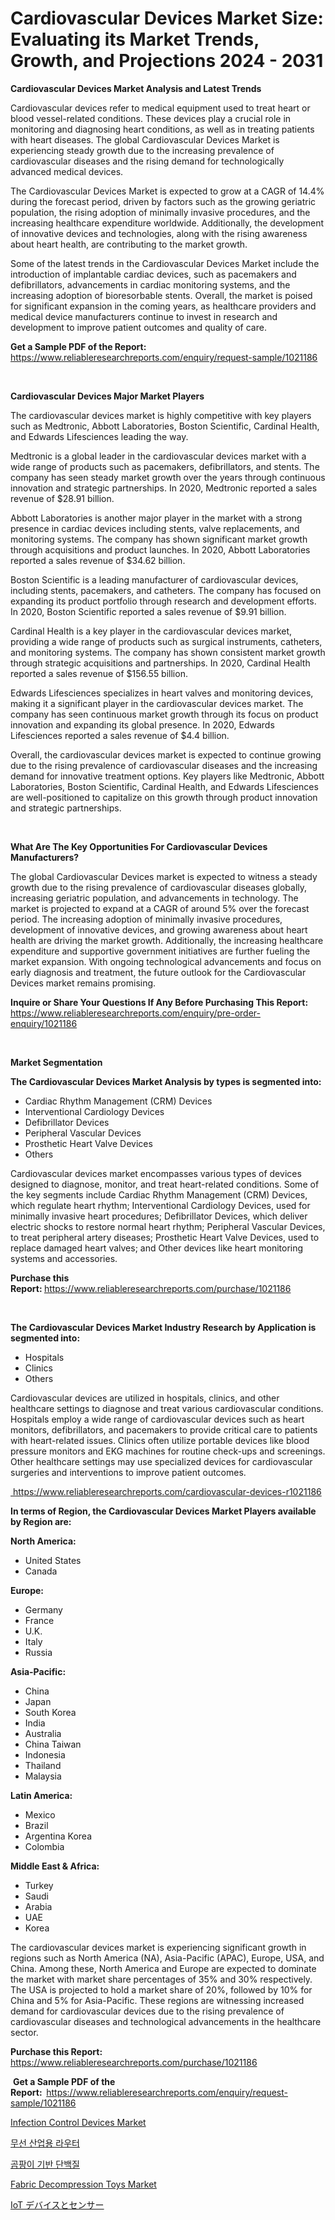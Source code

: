 <p><h1>Cardiovascular Devices Market Size: Evaluating its Market Trends, Growth, and Projections 2024 - 2031</h1></p><p><strong>Cardiovascular Devices Market Analysis and Latest Trends</strong></p>
<p><p>Cardiovascular devices refer to medical equipment used to treat heart or blood vessel-related conditions. These devices play a crucial role in monitoring and diagnosing heart conditions, as well as in treating patients with heart diseases. The global Cardiovascular Devices Market is experiencing steady growth due to the increasing prevalence of cardiovascular diseases and the rising demand for technologically advanced medical devices.</p><p>The Cardiovascular Devices Market is expected to grow at a CAGR of 14.4% during the forecast period, driven by factors such as the growing geriatric population, the rising adoption of minimally invasive procedures, and the increasing healthcare expenditure worldwide. Additionally, the development of innovative devices and technologies, along with the rising awareness about heart health, are contributing to the market growth.</p><p>Some of the latest trends in the Cardiovascular Devices Market include the introduction of implantable cardiac devices, such as pacemakers and defibrillators, advancements in cardiac monitoring systems, and the increasing adoption of bioresorbable stents. Overall, the market is poised for significant expansion in the coming years, as healthcare providers and medical device manufacturers continue to invest in research and development to improve patient outcomes and quality of care.</p></p>
<p><strong>Get a Sample PDF of the Report:&nbsp;</strong> <a href="https://www.reliableresearchreports.com/enquiry/request-sample/1021186">https://www.reliableresearchreports.com/enquiry/request-sample/1021186</a></p>
<p>&nbsp;</p>
<p><strong>Cardiovascular Devices Major Market Players</strong></p>
<p><p>The cardiovascular devices market is highly competitive with key players such as Medtronic, Abbott Laboratories, Boston Scientific, Cardinal Health, and Edwards Lifesciences leading the way. </p><p>Medtronic is a global leader in the cardiovascular devices market with a wide range of products such as pacemakers, defibrillators, and stents. The company has seen steady market growth over the years through continuous innovation and strategic partnerships. In 2020, Medtronic reported a sales revenue of $28.91 billion.</p><p>Abbott Laboratories is another major player in the market with a strong presence in cardiac devices including stents, valve replacements, and monitoring systems. The company has shown significant market growth through acquisitions and product launches. In 2020, Abbott Laboratories reported a sales revenue of $34.62 billion.</p><p>Boston Scientific is a leading manufacturer of cardiovascular devices, including stents, pacemakers, and catheters. The company has focused on expanding its product portfolio through research and development efforts. In 2020, Boston Scientific reported a sales revenue of $9.91 billion.</p><p>Cardinal Health is a key player in the cardiovascular devices market, providing a wide range of products such as surgical instruments, catheters, and monitoring systems. The company has shown consistent market growth through strategic acquisitions and partnerships. In 2020, Cardinal Health reported a sales revenue of $156.55 billion.</p><p>Edwards Lifesciences specializes in heart valves and monitoring devices, making it a significant player in the cardiovascular devices market. The company has seen continuous market growth through its focus on product innovation and expanding its global presence. In 2020, Edwards Lifesciences reported a sales revenue of $4.4 billion. </p><p>Overall, the cardiovascular devices market is expected to continue growing due to the rising prevalence of cardiovascular diseases and the increasing demand for innovative treatment options. Key players like Medtronic, Abbott Laboratories, Boston Scientific, Cardinal Health, and Edwards Lifesciences are well-positioned to capitalize on this growth through product innovation and strategic partnerships.</p></p>
<p>&nbsp;</p>
<p><strong>What Are The Key Opportunities For Cardiovascular Devices Manufacturers?</strong></p>
<p><p>The global Cardiovascular Devices market is expected to witness a steady growth due to the rising prevalence of cardiovascular diseases globally, increasing geriatric population, and advancements in technology. The market is projected to expand at a CAGR of around 5% over the forecast period. The increasing adoption of minimally invasive procedures, development of innovative devices, and growing awareness about heart health are driving the market growth. Additionally, the increasing healthcare expenditure and supportive government initiatives are further fueling the market expansion. With ongoing technological advancements and focus on early diagnosis and treatment, the future outlook for the Cardiovascular Devices market remains promising.</p></p>
<p><strong>Inquire or Share Your Questions If Any Before Purchasing This Report:</strong> <a href="https://www.reliableresearchreports.com/enquiry/pre-order-enquiry/1021186">https://www.reliableresearchreports.com/enquiry/pre-order-enquiry/1021186</a></p>
<p>&nbsp;</p>
<p><strong>Market Segmentation</strong></p>
<p><strong>The Cardiovascular Devices Market Analysis by types is segmented into:</strong></p>
<p><ul><li>Cardiac Rhythm Management (CRM) Devices</li><li>Interventional Cardiology Devices</li><li>Defibrillator Devices</li><li>Peripheral Vascular Devices</li><li>Prosthetic Heart Valve Devices</li><li>Others</li></ul></p>
<p><p>Cardiovascular devices market encompasses various types of devices designed to diagnose, monitor, and treat heart-related conditions. Some of the key segments include Cardiac Rhythm Management (CRM) Devices, which regulate heart rhythm; Interventional Cardiology Devices, used for minimally invasive heart procedures; Defibrillator Devices, which deliver electric shocks to restore normal heart rhythm; Peripheral Vascular Devices, to treat peripheral artery diseases; Prosthetic Heart Valve Devices, used to replace damaged heart valves; and Other devices like heart monitoring systems and accessories.</p></p>
<p><strong>Purchase this Report:&nbsp;</strong><a href="https://www.reliableresearchreports.com/purchase/1021186">https://www.reliableresearchreports.com/purchase/1021186</a></p>
<p>&nbsp;</p>
<p><strong>The Cardiovascular Devices Market Industry Research by Application is segmented into:</strong></p>
<p><ul><li>Hospitals</li><li>Clinics</li><li>Others</li></ul></p>
<p><p>Cardiovascular devices are utilized in hospitals, clinics, and other healthcare settings to diagnose and treat various cardiovascular conditions. Hospitals employ a wide range of cardiovascular devices such as heart monitors, defibrillators, and pacemakers to provide critical care to patients with heart-related issues. Clinics often utilize portable devices like blood pressure monitors and EKG machines for routine check-ups and screenings. Other healthcare settings may use specialized devices for cardiovascular surgeries and interventions to improve patient outcomes.</p></p>
<p><a href="https://www.reliableresearchreports.com/cardiovascular-devices-r1021186">&nbsp;https://www.reliableresearchreports.com/cardiovascular-devices-r1021186</a></p>
<p><strong>In terms of Region, the Cardiovascular Devices Market Players available by Region are:</strong></p>
<p>
    <p> <strong> North America: </strong>
        <ul>
            <li>United States</li>
            <li>Canada</li>
        </ul>
        </p> 
    <p> <strong> Europe: </strong>
        <ul>
            <li>Germany</li>
            <li>France</li>
            <li>U.K.</li>
            <li>Italy</li>
            <li>Russia</li>
        </ul>
        </p> 
    <p> <strong> Asia-Pacific: </strong>
        <ul>
            <li>China</li>
            <li>Japan</li>
            <li>South Korea</li>
            <li>India</li>
            <li>Australia</li>
            <li>China Taiwan</li>
            <li>Indonesia</li>
            <li>Thailand</li>
            <li>Malaysia</li>
        </ul>
        </p> 
    <p> <strong> Latin America: </strong>
        <ul>
            <li>Mexico</li>
            <li>Brazil</li>
            <li>Argentina Korea</li>
            <li>Colombia</li>
        </ul>
        </p> 
    <p> <strong> Middle East & Africa: </strong>
        <ul>
            <li>Turkey</li>
            <li>Saudi</li>
            <li>Arabia</li>
            <li>UAE</li>
            <li>Korea</li>
        </ul>
    </p>
    </p>
<p><p>The cardiovascular devices market is experiencing significant growth in regions such as North America (NA), Asia-Pacific (APAC), Europe, USA, and China. Among these, North America and Europe are expected to dominate the market with market share percentages of 35% and 30% respectively. The USA is projected to hold a market share of 20%, followed by 10% for China and 5% for Asia-Pacific. These regions are witnessing increased demand for cardiovascular devices due to the rising prevalence of cardiovascular diseases and technological advancements in the healthcare sector.</p></p>
<p><strong>Purchase this Report: </strong><a href="https://www.reliableresearchreports.com/purchase/1021186">https://www.reliableresearchreports.com/purchase/1021186</a></p>
<p>&nbsp;<strong>Get a Sample PDF of the Report:&nbsp;&nbsp;</strong><a href="https://www.reliableresearchreports.com/enquiry/request-sample/1021186">https://www.reliableresearchreports.com/enquiry/request-sample/1021186</a></p>
<p><strong></strong></p>
<p><p><a href="https://github.com/LaceyZemlak1/Market-Research-Report-List-1/blob/main/infection-control-devices-market.md">Infection Control Devices Market</a></p><p><a href="https://medium.com/@kellyclarkson42/%EC%99%80%EC%9D%B4%EC%96%B4%EB%A6%AC%EC%8A%A4-%EC%82%B0%EC%97%85%EC%9A%A9-%EB%9D%BC%EC%9A%B0%ED%84%B0-%EC%8B%9C%EC%9E%A5-%EC%A7%80%ED%91%9C-%ED%95%B4%EB%8F%85-%EC%8B%9C%EC%9E%A5-%EC%A0%90%EC%9C%A0%EC%9C%A8-%EB%8F%99%ED%96%A5-%EB%B0%8F-%EC%84%B1%EC%9E%A5-%ED%8C%A8%ED%84%B4-78590512b0b9">무선 산업용 라우터</a></p><p><a href="https://medium.com/@danieldobroiu20221/%EA%B3%B0%ED%8C%A1%EC%9D%B4-%EA%B8%B0%EB%B0%98-%EB%8B%A8%EB%B0%B1%EC%A7%88-%EC%8B%9C%EC%9E%A5-%EA%B2%BD%EC%9F%81-%EB%B6%84%EC%84%9D-%EC%8B%9C%EC%9E%A5-%EB%8F%99%ED%96%A5-%EB%B0%8F-2031%EB%85%84%EA%B9%8C%EC%A7%80%EC%9D%98-%EC%A0%84%EB%A7%9D-ea8fabfb7291">곰팡이 기반 단백질</a></p><p><a href="https://www.linkedin.com/pulse/fabric-decompression-toys-market-analysis-size-global-industry-ildne">Fabric Decompression Toys Market</a></p><p><a href="https://medium.com/@kyaorris56456/iot%E3%83%87%E3%83%90%E3%82%A4%E3%82%B9%E3%81%A8%E3%82%BB%E3%83%B3%E3%82%B5%E3%83%BC%E3%81%AE%E5%B8%82%E5%A0%B4%E5%8B%95%E5%90%91%E3%81%A8%E5%B8%82%E5%A0%B4%E5%88%86%E6%9E%90%E3%81%AF-2024%E5%B9%B4%E3%81%8B%E3%82%892031%E5%B9%B4%E3%81%AE%E6%9C%9F%E9%96%93%E3%81%AB%E4%BA%88%E6%B8%AC%E3%81%95%E3%82%8C%E3%81%A6%E3%81%84%E3%81%BE%E3%81%99-6420064ebe0c">IoT デバイスとセンサー</a></p></p>
